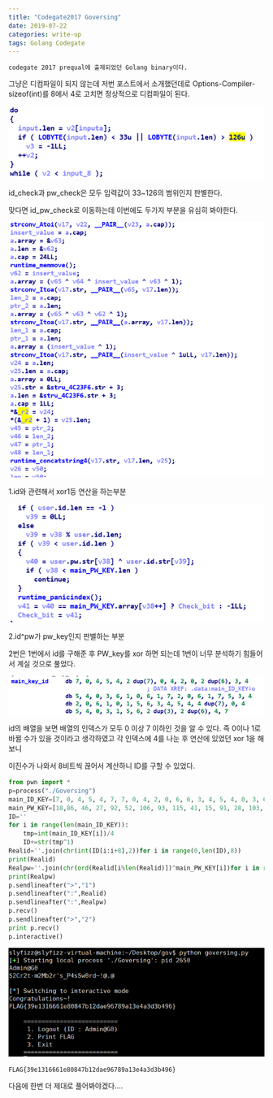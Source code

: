 ```yaml
---
title: "Codegate2017 Goversing"
date: 2019-07-22
categories: write-up
tags: Golang Codegate
---
```


```
codegate 2017 prequal에 출제되었던 Golang binary이다.
```

그냥은 디컴파일이 되지 않는데 저번 포스트에서 소개했던데로 Options-Compiler-sizeof(int)를 8에서 4로 고치면 정상적으로 디컴파일이 된다.

![input](https://raw.githubusercontent.com/slyfizz3/slyfizz3.github.io/master/image/Goversing/input.png)

id_check과 pw_check은 모두 입력값이 33~126의 범위인지 판별한다.

맞다면 id_pw_check로 이동하는데 이번에도 두가지 부분을 유심히 봐야한다.

![point1](https://raw.githubusercontent.com/slyfizz3/slyfizz3.github.io/master/image/Goversing/point1.png)

1.id와 관련해서 xor1등 연산을 하는부분

![point2](https://raw.githubusercontent.com/slyfizz3/slyfizz3.github.io/master/image/Goversing/point2.png)

2.id^pw가 pw_key인지 판별하는 부분

2번은 1번에서 id를 구해준 후 PW_key를 xor 하면 되는데 1번이 너무 분석하기 힘들어서 계실 것으로 풀었다.

![guess](https://raw.githubusercontent.com/slyfizz3/slyfizz3.github.io/master/image/Goversing/guess.png)

id의 배열을 보면 배열의 인덱스가 모두 0 이상 7 이하인 것을 알 수 있다.
즉 0이나 1로 바뀔 수가 있을 것이라고 생각하였고 각 인덱스에 4를 나눈 후 연산에 있었던 xor 1을 해보니

이진수가 나와서 8비트씩 끊어서 계산하니 ID를 구할 수 있었다.

```python
from pwn import *
p=process("./Goversing")
main_ID_KEY=[7, 0, 4, 5, 4, 7, 7, 0, 4, 2, 0, 6, 6, 3, 4, 5, 4, 0, 3, 6, 1, 0, 6, 1, 7, 2, 0, 6, 1, 7, 5, 3, 4, 2, 0, 6, 1, 0, 1, 5, 6, 3, 4, 5, 4, 7, 7, 7, 7, 0, 4, 5, 4, 0, 3, 1, 5, 6, 3, 3, 6, 6, 4, 7]
main_PW_KEY=[18,86, 46, 27, 92, 52, 106, 93, 115, 41, 15, 91, 28, 103, 52, 111, 17, 80, 30, 58, 25, 112, 53, 84, 63, 69, 45, 71, 46]	
ID=''
for i in range(len(main_ID_KEY)):
	tmp=int(main_ID_KEY[i])/4
	ID+=str(tmp^1)
Realid=''.join(chr(int(ID[i:i+8],2))for i in range(0,len(ID),8))
print(Realid)
Realpw=''.join(chr(ord(Realid[i%len(Realid)])^main_PW_KEY[i])for i in range(len(main_PW_KEY)))
print(Realpw)
p.sendlineafter(">","1")
p.sendlineafter(":",Realid)
p.sendlineafter(":",Realpw)
p.recv()
p.sendlineafter(">","2")
print p.recv()
p.interactive()


```
![result](https://raw.githubusercontent.com/slyfizz3/slyfizz3.github.io/master/image/Goversing/result.png)
```
FLAG{39e1316661e80847b12dae96789a13e4a3d3b496}
```

다음에 한번 더 제대로 풀어봐야겠다....
